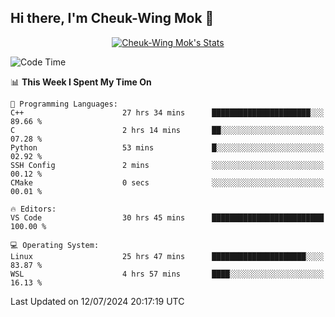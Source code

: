 ## Hi there, I'm Cheuk-Wing Mok 👋

<!--
**mozro0327/mozro0327** is a ✨ _special_ ✨ repository because its `README.md` (this file) appears on your GitHub profile.

Here are some ideas to get you started:

- 🔭 I’m currently working on ...
- 🌱 I’m currently learning ...
- 👯 I’m looking to collaborate on ...
- 🤔 I’m looking for help with ...
- 💬 Ask me about ...
- 📫 How to reach me: ...
- 😄 Pronouns: ...
- ⚡ Fun fact: ...
-->

<p align="center">
  <a href="https://github.com/mozro0327" class="rich-diff-level-one">
    <img src="https://github-readme-stats.vercel.app/api?username=mozro0327&title_color=333&text_color=777" alt="Cheuk-Wing Mok's Stats" >
    <!-- &hide=issues
    <img src="https://github-readme-stats.vercel.app/api?username=mozro0327&hide=issues&title_color=333&text_color=777" alt="Cheuk-Wing Mok's Stats" >
    -->
  </a>
</p>

<!--START_SECTION:waka-->
![Code Time](http://img.shields.io/badge/Code%20Time-2%2C801%20hrs%2057%20mins-blue)

📊 **This Week I Spent My Time On** 

```text
💬 Programming Languages: 
C++                      27 hrs 34 mins      ██████████████████████░░░   89.66 % 
C                        2 hrs 14 mins       ██░░░░░░░░░░░░░░░░░░░░░░░   07.28 % 
Python                   53 mins             █░░░░░░░░░░░░░░░░░░░░░░░░   02.92 % 
SSH Config               2 mins              ░░░░░░░░░░░░░░░░░░░░░░░░░   00.12 % 
CMake                    0 secs              ░░░░░░░░░░░░░░░░░░░░░░░░░   00.01 % 

🔥 Editors: 
VS Code                  30 hrs 45 mins      █████████████████████████   100.00 % 

💻 Operating System: 
Linux                    25 hrs 47 mins      █████████████████████░░░░   83.87 % 
WSL                      4 hrs 57 mins       ████░░░░░░░░░░░░░░░░░░░░░   16.13 % 
```


 Last Updated on 12/07/2024 20:17:19 UTC
<!--END_SECTION:waka-->
